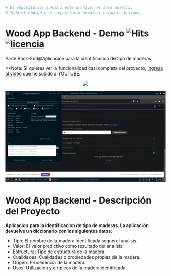 ```bash
# El repositorio, junto a este archivo, es sólo muestra. 
# Todo el código y el repositorio original estan en privado.
```
# Wood App Backend - Demo ![Hits](https://hitcounter.pythonanywhere.com/count/tag.svg?url=https%3A%2F%2Fgithub.com%2FKeyCuevasMelgarejo%2FWOOD-APP-BACKEND___PREVIEW) <a href="/LICENSE"><img src="https://img.shields.io/badge/licencia-MIT-red.svg" alt="licencia" /></a>
Parte Back-End@Aplicacion para la identificacion de tipo de maderas

**Nota: Si quieres ver la funcionalidad casi completa del proyecto, [ingresa al video](https://youtu.be/bH66YOTTUps) que he subido a YOUTUBE.

<p align="center"> 
    <a href="https://youtu.be/bH66YOTTUps"><img src="https://img.shields.io/youtube/views/bH66YOTTUps?label=Reproducciones&style=social"/></a>
</p>

<p align="center"> 
    <img src="/Demo.gif"/>
</p>

# Wood App Backend - Descripción del Proyecto
**Aplicacion para la identificacion de tipo de maderas. La aplicación devuelve un diccionario con los siguientes datos:**
- Tipo: El nombre de la madera identificada segun el analisis.
- Valor: El valor predictivo como resultado del analisis.
- Estructura: Tipo de estructura de la madera.
- Cualidades: Cualidades o propiedades propias de la madera.
- Origen: Procedencia de la madera.
- Usos: Utilizacion y empleos de la madera identificada.
